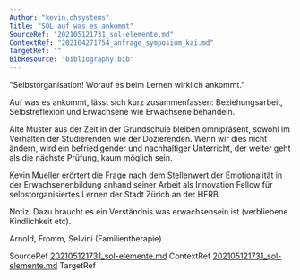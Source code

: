 ```yaml
---
Author: "kevin.ohsystems"
Title: "SOL auf was es ankommt"
SourceRef: "202105121731_sol-elemente.md" 
ContextRef: "202104271754_anfrage_symposium_kai.md"
TargetRef: ""
BibResource: "bibliography.bib"
---
```


"Selbstorganisation! Worauf es beim Lernen wirklich ankommt."

Auf was es ankommt, lässt sich kurz zusammenfassen: Beziehungsarbeit, Selbstreflexion und Erwachsene wie Erwachsene behandeln.

Alte Muster aus der Zeit in der Grundschule bleiben omnipräsent, sowohl im Verhalten der Studierenden wie der Dozierenden. Wenn wir dies nicht ändern, wird ein befriedigender und nachhaltiger Unterricht, der weiter geht als die nächste Prüfung, kaum möglich sein. 

Kevin Mueller erörtert die Frage nach dem Stellenwert der Emotionalität in der Erwachsenenbildung anhand seiner Arbeit als Innovation Fellow für selbstorganisiertes Lernen der Stadt Zürich an der HFRB.

Notiz: Dazu braucht es ein Verständnis was erwachsensein ist (verbliebene Kindlichkeit etc).

Arnold, Fromm, Selvini (Familientherapie)

SourceRef [202105121731_sol-elemente.md](202105121731_sol-elemente.md)
ContextRef [202105121731_sol-elemente.md](202105121731_sol-elemente.md)
TargetRef

